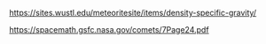 https://sites.wustl.edu/meteoritesite/items/density-specific-gravity/

https://spacemath.gsfc.nasa.gov/comets/7Page24.pdf
